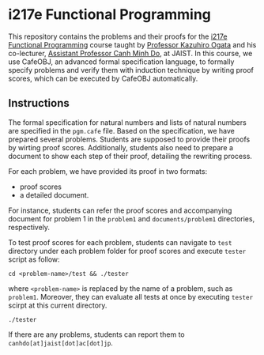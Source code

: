 #  i217e Functional Programming

This repository contains the problems and their proofs for the [i217e Functional Programming](https://www.jaist.ac.jp/~ogata/lecture/i217/) course taught by [Professor Kazuhiro Ogata](https://www.jaist.ac.jp/~ogata/) and his co-lecturer, [Assistant Professor Canh Minh Do](https://canhminhdo.github.io/), at JAIST. In this course, we use CafeOBJ, an advanced formal specification language, to formally specify problems and verify them with induction technique by writing proof scores, which can be executed by CafeOBJ automatically.

## Instructions
The formal specification for natural numbers and lists of natural numbers are specified in the `pgm.cafe` file. Based on the specification, we have prepared several problems. Students are supposed to provide their proofs by wirting proof scores. Additionally, students also need to prepare a document to show each step of their proof, detailing the rewriting process.

For each problem, we have provided its proof in two formats: 
- proof scores 
- a detailed document.

For instance, students can refer the proof scores and accompanying document for problem 1 in the `problem1` and `documents/problem1` directories, respectively.

To test proof scores for each problem, students can navigate to `test` directory under each problem folder for proof scores and execute `tester` script as follow:

```console
cd <problem-name>/test && ./tester
```
where `<problem-name>` is replaced by the name of a problem, such as `problem1`. Moreover, they can evaluate all tests at once by executing `tester` scirpt at this current directory.

```console
./tester
```

If there are any problems, students can report them to `canhdo[at]jaist[dot]ac[dot]jp`.